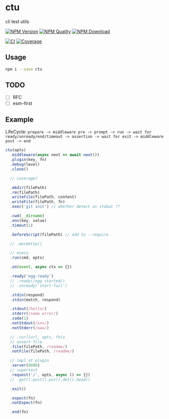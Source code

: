 # ctu

cli test utils

[![NPM Version](https://img.shields.io/npm/v/ctu.svg?style=flat-square)](https://npmjs.org/package/ctu)
[![NPM Quality](http://npm.packagequality.com/shield/ctu.svg?style=flat-square)](http://packagequality.com/#?package=ctu)
[![NPM Download](https://img.shields.io/npm/dm/ctu.svg?style=flat-square)](https://npmjs.org/package/ctu)

[![CI](https://github.com/node-modules/ctu/actions/workflows/nodejs.yml/badge.svg)](https://github.com/node-modules/ctu/actions/workflows/nodejs.yml)
[![Coverage](https://img.shields.io/codecov/c/github/node-modules/ctu.svg?style=flat-square)](https://codecov.io/gh/node-modules/ctu)

## Usage

```bash
npm i --save ctu
```

## TODO

- [ ] RFC
- [ ] esm-first

## Example

LifeCycle: `prepare -> middleware pre -> prompt -> run -> wait for ready/unready/end/timeout -> assertion -> wait for exit -> middleware post -> end`

```js
ctu(opts)
  .middleware(async next => await next())
  .plugin(key, fn)
  .debug(level)
  .clone()

  // coverage?

  .mkdir(filePath)
  .rm(filePath)
  .writeFile(filePath, content)
  .writeFile(filePath, fn)
  .exec('git init') // whether detect as stdout ??

  .cwd(__dirname)
  .env(key, value)
  .timout(1)

  .beforeScript(filePath) // add to --require

  // .mockHttp()

  // execa
  .run(cmd, opts)

  .on(event, async ctx => {})

  .ready('egg-ready')
  // .ready(/egg started/)
  // .unready('start-fail')

  .stdin(respond)
  .stdin(match, respond)

  .stdout(/hello/)
  .stderr(/some error/)
  .code(1)
  .notStdout(/xxx/)
  .notStderr(/aaa/)

  // .curl(url, opts, fn)x
  // assert-file
  .file(filePath, /readme/)
  .notFile(filePath, /readme/)

  // impl at plugin
  .server(8080)
  // supertest
  .request('/', opts, async () => {})
  // .get().post().put().del().head()

  .exit()

  .expect(fn)
  .notExpect(fn)

  .end(fn)
```


